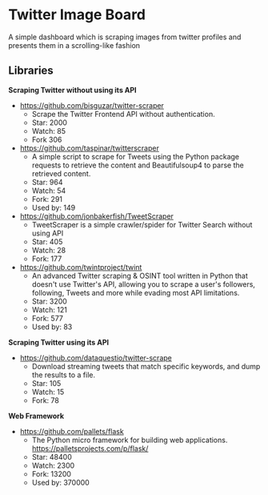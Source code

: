 # Twitter Image Board

A simple dashboard which is scraping images from twitter profiles and presents them in a scrolling-like fashion


## Libraries

**Scraping Twitter without using its API**

* https://github.com/bisguzar/twitter-scraper
	* Scrape the Twitter Frontend API without authentication.
	* Star: 2000
	* Watch: 85
	* Fork 306
* https://github.com/taspinar/twitterscraper
	* A simple script to scrape for Tweets using the Python package requests to retrieve the content and Beautifulsoup4 to parse the retrieved content.
	* Star: 964
	* Watch: 54
	* Fork: 291
	* Used by: 149
* https://github.com/jonbakerfish/TweetScraper
	* TweetScraper is a simple crawler/spider for Twitter Search without using API
	* Star: 405
	* Watch: 28
	* Fork: 177	
* https://github.com/twintproject/twint
	* An advanced Twitter scraping & OSINT tool written in Python that doesn't use Twitter's API, allowing you to scrape a user's followers, following, Tweets and more while evading most API limitations.
	* Star: 3200
	* Watch: 121 
	* Fork: 577
	* Used by: 83


**Scraping Twitter using its API**

* https://github.com/dataquestio/twitter-scrape
	* Download streaming tweets that match specific keywords, and dump the results to a file.
	* Star: 105
	* Watch: 15
	* Fork: 78


**Web Framework**

* https://github.com/pallets/flask
	* The Python micro framework for building web applications. https://palletsprojects.com/p/flask/
	* Star: 48400
	* Watch: 2300
	* Fork: 13200
	* Used by: 370000
